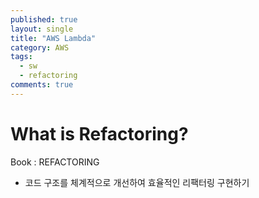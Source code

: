```yaml
---
published: true
layout: single
title: "AWS Lambda"
category: AWS
tags:
  - sw
  - refactoring
comments: true
---
```


What is Refactoring?
=============

Book : REFACTORING
- 코드 구조를 체계적으로 개선하여 효율적인 리팩터링 구현하기
